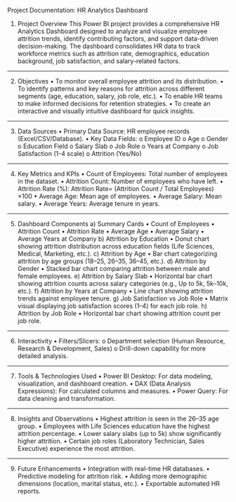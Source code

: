 Project Documentation: HR Analytics Dashboard
1. Project Overview
  This Power BI project provides a comprehensive HR Analytics Dashboard designed to analyze and visualize employee attrition trends, identify contributing factors, and      support data-driven decision-making.
  The dashboard consolidates HR data to track workforce metrics such as attrition rate, demographics, education background, job satisfaction, and salary-related factors.
________________________________________
2. Objectives
  •	To monitor overall employee attrition and its distribution.
  •	To identify patterns and key reasons for attrition across different segments (age, education, salary, job role, etc.).
  •	To enable HR teams to make informed decisions for retention strategies.
  •	To create an interactive and visually intuitive dashboard for quick insights.
________________________________________
3. Data Sources
  •	Primary Data Source: HR employee records (Excel/CSV/Database).
  •	Key Data Fields:
    o	Employee ID
    o	Age
    o	Gender
    o	Education Field
    o	Salary Slab
    o	Job Role
    o	Years at Company
    o	Job Satisfaction (1-4 scale)
    o	Attrition (Yes/No)
________________________________________
4. Key Metrics and KPIs
  •	Count of Employees: Total number of employees in the dataset.
  •	Attrition Count: Number of employees who have left.
  •	Attrition Rate (%):
                        Attrition Rate= (Attrition Count / Total Employees) ×100
  •	Average Age: Mean age of employees.
  •	Average Salary: Mean salary.
  •	Average Years: Average tenure in years.
________________________________________
5. Dashboard Components
  a) Summary Cards
    •	Count of Employees
    •	Attrition Count
    •	Attrition Rate
    •	Average Age
    •	Average Salary
    •	Average Years at Company
  b) Attrition by Education
    •	Donut chart showing attrition distribution across education fields (Life Sciences, Medical, Marketing, etc.).
  c) Attrition by Age
    •	Bar chart categorizing attrition by age groups (18–25, 26–35, 36–45, etc.).
  d) Attrition by Gender
    •	Stacked bar chart comparing attrition between male and female employees.
  e) Attrition by Salary Slab
    •	Horizontal bar chart showing attrition counts across salary categories (e.g., Up to 5k, 5k–10k, etc.).
  f) Attrition by Years at Company
    •	Line chart showing attrition trends against employee tenure.
  g) Job Satisfaction vs Job Role
    •	Matrix visual displaying job satisfaction scores (1–4) for each job role.
  h) Attrition by Job Role
    •	Horizontal bar chart showing attrition count per job role.
________________________________________
6. Interactivity
  •	Filters/Slicers:
    o	Department selection (Human Resource, Research & Development, Sales)
    o	Drill-down capability for more detailed analysis.
________________________________________
7. Tools & Technologies Used
  •	Power BI Desktop: For data modeling, visualization, and dashboard creation.
  •	DAX (Data Analysis Expressions): For calculated columns and measures.
  •	Power Query: For data cleaning and transformation.
________________________________________
8. Insights and Observations
  •	Highest attrition is seen in the 26–35 age group.
  •	Employees with Life Sciences education have the highest attrition percentage.
  •	Lower salary slabs (up to 5k) show significantly higher attrition.
  •	Certain job roles (Laboratory Technician, Sales Executive) experience the most attrition.
________________________________________
9. Future Enhancements
  •	Integration with real-time HR databases.
  •	Predictive modeling for attrition risk.
  •	Adding more demographic dimensions (location, marital status, etc.).
  •	Exportable automated HR reports.
